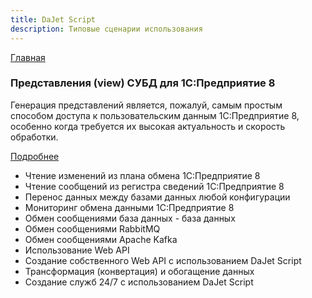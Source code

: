 ```yaml
---
title: DaJet Script
description: Типовые сценарии использования
---
```

[Главная](/#типовые-сценарии-использования)

### Представления (view) СУБД для 1С:Предприятие 8

Генерация представлений является, пожалуй, самым простым способом доступа к пользовательским данным 1С:Предприятие 8, особенно когда требуется их высокая актуальность и скорость обработки.

[Подробнее](/dajet-use-cases/1c-db-view)

- Чтение изменений из плана обмена 1С:Предприятие 8
- Чтение сообщений из регистра сведений 1С:Предприятие 8
- Перенос данных между базами данных любой конфигурации
- Мониторинг обмена данными 1С:Предприятие 8
- Обмен сообщениями база данных - база данных
- Обмен сообщениями RabbitMQ
- Обмен сообщениями Apache Kafka
- Использование Web API
- Создание собственного Web API с использованием DaJet Script
- Трансформация (конвертация) и обогащение данных
- Создание служб 24/7 с использованием DaJet Script
